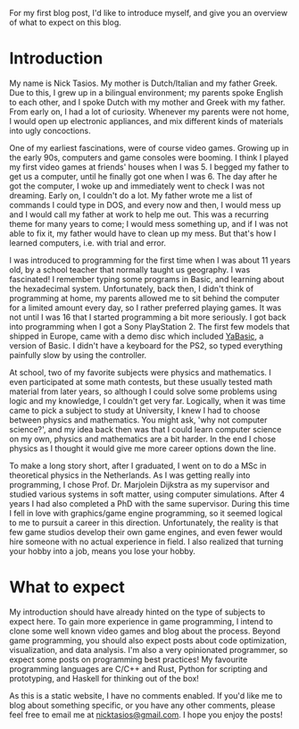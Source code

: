 <!--
.. title: First Post: Introduction and Expectations
.. slug: first_post
.. date: 2018-02-20 15:57:41 UTC+01:00
.. tags: 
.. category: 
.. link: 
.. description: Introduction blog post for Nick Tasios
.. pretty_url: False
.. type: text
-->

For my first blog post, I'd like to introduce myself, and give you an overview of what to expect on this blog.
<!-- TEASER_END -->

# Introduction

My name is Nick Tasios. My mother is Dutch/Italian and my father Greek. Due to this, I grew up in a bilingual environment; my parents spoke English to each other, and I spoke Dutch with my mother and Greek with my father. From early on, I had a lot of curiosity. Whenever my parents were not home, I would open up electronic appliances, and mix different kinds of materials into ugly concoctions.

One of my earliest fascinations, were of course video games. Growing up in the early 90s, computers and game consoles were booming. I think I played my first video games at friends' houses when I was 5. I begged my father to get us a computer, until he finally got one when I was 6. The day after he got the computer, I woke up and immediately went to check I was not dreaming. Early on, I couldn't do a lot. My father wrote me a list of commands I could type in DOS, and every now and then, I would mess up and I would call my father at work to help me out. This was a recurring theme for many years to come; I would mess something up, and if I was not able to fix it, my father would have to clean up my mess. But that's how I learned computers, i.e. with trial and error.

I was introduced to programming for the first time when I was about 11 years old, by a school teacher that normally taught us geography. I was fascinated! I remember typing some programs in Basic, and learning about the hexadecimal system. Unfortunately, back then, I didn't think of programming at home, my parents allowed me to sit behind the computer for a limited amount every day, so I rather preferred playing games. It was not until I was 16 that I started programming a bit more seriously. I got back into programming when I got a Sony PlayStation 2. The first few models that shipped in Europe, came with a demo disc which included [YaBasic](https://en.wikipedia.org/wiki/Yabasic), a version of Basic. I didn't have a keyboard for the PS2, so typed everything painfully slow by using the controller.

At school, two of my favorite subjects were physics and mathematics. I even participated at some math contests, but these usually tested math material from later years, so although I could solve some problems using logic and my knowledge, I couldn't get very far. Logically, when it was time came to pick a subject to study at University, I knew I had to choose between physics and mathematics. You might ask, 'why not computer science?', and my idea back then was that I could learn computer science on my own, physics and mathematics are a bit harder. In the end I chose physics as I thought it would give me more career options down the line.

To make a long story short, after I graduated, I went on to do a MSc in theoretical physics in the Netherlands. As I was getting really into programming, I chose Prof. Dr. Marjolein Dijkstra as my supervisor and studied various systems in soft matter, using computer simulations. After 4 years I had also completed a PhD with the same supervisor. During this time I fell in love with graphics/game engine programming, so it seemed logical to me to pursuit a career in this direction. Unfortunately, the reality is that few game studios develop their own game engines, and even fewer would hire someone with no actual experience in field. I also realized that turning your hobby into a job, means you lose your hobby.

# What to expect

My introduction should have already hinted on the type of subjects to expect here. To gain more experience in game programming, I intend to clone some well known video games and blog about the process. Beyond game programming, you should also expect posts about code optimization, visualization, and data analysis. I'm also a very opinionated programmer, so expect some posts on programming best practices! My favourite programming languages are C/C++ and Rust, Python for scripting and prototyping, and Haskell for thinking out of the box!

As this is a static website, I have no comments enabled. If you'd like me to blog about something specific, or you have any other comments, please feel free to email me at <a href="mailto:nicktasios@gmail.com">nicktasios@gmail.com</a>. I hope you enjoy the posts!

